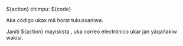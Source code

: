 ${action} chimpu: ${code}

Aka código ukax mä horat tukusxaniwa.

Janitï ${action} mayisksta , uka correo electrónico ukar jan yäqañakiw wakisi.
